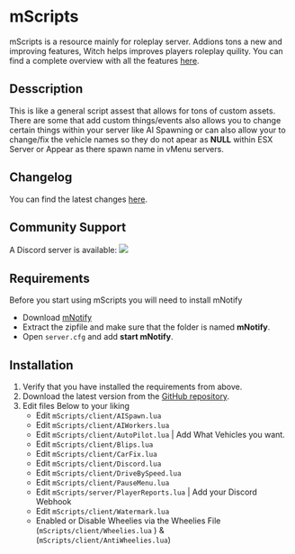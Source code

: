 # mScripts

mScripts is a resource mainly for roleplay server. Addions tons a new and improving features, Witch helps improves players roleplay quility.
You can find a complete overview with all the features [here](docs/features.lua).

## Desscription 

This is like a general script assest that allows for tons of custom assets. There are some that add custom things/events also allows you to change certain things within your server like AI Spawning or can also allow your to change/fix the vehicle names so they do not apear as **NULL** within ESX Server or Appear as there spawn name in vMenu servers. 

## Changelog
You can find the latest changes [here](CHANGELOG.lua).

## Community Support
A Discord server is available: [![](https://discordapp.com/api/guilds/360217179951726594/widget.png)](https://discord.gg/9BWKde9)

## Requirements
Before you start using mScripts you will need to install mNotify 

- Download [mNotify](https://github.com/ComradGamingMC/mNotify)
- Extract the zipfile and make sure that the folder is named **mNotify**.
- Open `server.cfg` and add **start mNotify**.

## Installation
1. Verify that you have installed the requirements from above.
2. Download the latest version from the [GitHub repository](https://github.com/ComradGamingMC/mScripts/).    
3. Edit files Below to your liking  
    - Edit `mScripts/client/AISpawn.lua` 
    - Edit `mScripts/client/AIWorkers.lua`
    - Edit `mScripts/client/AutoPilot.lua` | Add What Vehicles you want.
    - Edit `mScripts/client/Blips.lua` 
    - Edit `mScripts/client/CarFix.lua` 
    - Edit `mScripts/client/Discord.lua` 
    - Edit `mScripts/client/DriveBySpeed.lua` 
    - Edit `mScripts/client/PauseMenu.lua`
    - Edit `mScripts/server/PlayerReports.lua` | Add your Discord Webhook
    - Edit `mScripts/client/Watermark.lua` 
    - Enabled or Disable Wheelies via the Wheelies File (`mScripts/client/Wheelies.lua` ) & (`mScripts/client/AntiWheelies.lua`)
 ## 
